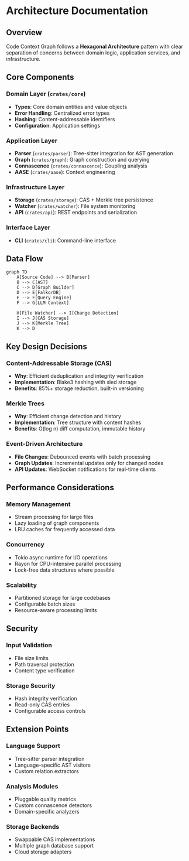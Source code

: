 # Architecture Documentation

## Overview

Code Context Graph follows a **Hexagonal Architecture** pattern with clear separation of concerns between domain logic, application services, and infrastructure.

## Core Components

### Domain Layer (`crates/core`)
- **Types**: Core domain entities and value objects
- **Error Handling**: Centralized error types
- **Hashing**: Content-addressable identifiers
- **Configuration**: Application settings

### Application Layer
- **Parser** (`crates/parser`): Tree-sitter integration for AST generation
- **Graph** (`crates/graph`): Graph construction and querying
- **Connascence** (`crates/connascence`): Coupling analysis
- **AASE** (`crates/aase`): Context engineering

### Infrastructure Layer
- **Storage** (`crates/storage`): CAS + Merkle tree persistence
- **Watcher** (`crates/watcher`): File system monitoring
- **API** (`crates/api`): REST endpoints and serialization

### Interface Layer
- **CLI** (`crates/cli`): Command-line interface

## Data Flow

```mermaid
graph TD
    A[Source Code] --> B[Parser]
    B --> C[AST]
    C --> D[Graph Builder]
    D --> E[FalkorDB]
    E --> F[Query Engine]
    F --> G[LLM Context]
    
    H[File Watcher] --> I[Change Detection]
    I --> J[CAS Storage]
    J --> K[Merkle Tree]
    K --> D
```

## Key Design Decisions

### Content-Addressable Storage (CAS)
- **Why**: Efficient deduplication and integrity verification
- **Implementation**: Blake3 hashing with sled storage
- **Benefits**: 85%+ storage reduction, built-in versioning

### Merkle Trees
- **Why**: Efficient change detection and history
- **Implementation**: Tree structure with content hashes
- **Benefits**: O(log n) diff computation, immutable history

### Event-Driven Architecture
- **File Changes**: Debounced events with batch processing
- **Graph Updates**: Incremental updates only for changed nodes
- **API Updates**: WebSocket notifications for real-time clients

## Performance Considerations

### Memory Management
- Stream processing for large files
- Lazy loading of graph components
- LRU caches for frequently accessed data

### Concurrency
- Tokio async runtime for I/O operations
- Rayon for CPU-intensive parallel processing
- Lock-free data structures where possible

### Scalability
- Partitioned storage for large codebases
- Configurable batch sizes
- Resource-aware processing limits

## Security

### Input Validation
- File size limits
- Path traversal protection
- Content type verification

### Storage Security
- Hash integrity verification
- Read-only CAS entries
- Configurable access controls

## Extension Points

### Language Support
- Tree-sitter parser integration
- Language-specific AST visitors
- Custom relation extractors

### Analysis Modules
- Pluggable quality metrics
- Custom connascence detectors
- Domain-specific analyzers

### Storage Backends
- Swappable CAS implementations
- Multiple graph database support
- Cloud storage adapters